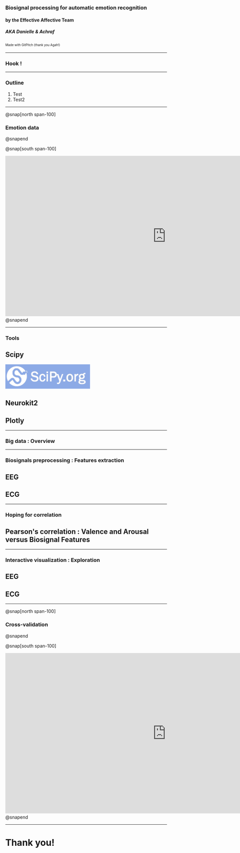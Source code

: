 ### Biosignal processing for automatic emotion recognition

#### by the Effective Affective Team 
##### AKA Danielle & Achraf
<sup><sub>Made with GitPitch (thank you Agah!)</sub></sup>

---

### Hook !

---

### Outline 

1. Test
2. Test2

---

@snap[north span-100]
### Emotion data
@snapend

@snap[south span-100]
<iframe src="https://brainhack-school2020.github.io/Biosignal-Emotions-BHS-2020/" width="1000" height="500" frameborder="0" marginwidth="0" marginheight="0"></iframe>
@snapend


---

### Tools

## Scipy

![width=800](images/scipy.png)

## Neurokit2

## Plotly

---

### Big data : Overview

---

### Biosignals preprocessing : Features extraction

## EEG

## ECG

---

### Hoping for correlation

## Pearson's correlation : Valence and Arousal versus Biosignal Features

---

### Interactive visualization : Exploration

## EEG

## ECG

---

@snap[north span-100]
### Cross-validation
@snapend

@snap[south span-100]
<iframe src="https://brainhack-school2020.github.io/Biosignal-Emotions-BHS-2020/DREAMER_group_cross_validation.html" width="1000" height="500" frameborder="0" marginwidth="0" marginheight="0"></iframe>
@snapend

---

# Thank you!
